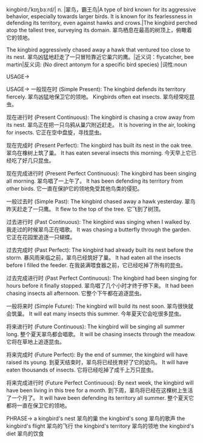 kingbird:/ˈkɪŋˌbɜːrd/| n. |翠鸟，霸王鸟|A type of bird known for its aggressive behavior, especially towards larger birds.  It is known for its fearlessness in defending its territory, even against hawks and crows.|The kingbird perched atop the tallest tree, surveying its domain.  翠鸟栖息在最高的树顶上，俯瞰着它的领地。

The kingbird aggressively chased away a hawk that ventured too close to its nest.  翠鸟凶猛地赶走了一只冒险靠近它巢穴的鹰。|近义词：flycatcher, bee martin|反义词: (No direct antonym for a specific bird species) |词性:noun


USAGE->

USAGE->
一般现在时 (Simple Present):
The kingbird defends its territory fiercely. 翠鸟凶猛地保卫它的领地。
Kingbirds often eat insects. 翠鸟经常吃昆虫。

现在进行时 (Present Continuous):
The kingbird is chasing a crow away from its nest. 翠鸟正在把一只乌鸦从巢穴附近赶走。
It is hovering in the air, looking for insects. 它正在空中盘旋，寻找昆虫。

现在完成时 (Present Perfect):
The kingbird has built its nest in the oak tree. 翠鸟在橡树上筑了巢。
It has eaten several insects this morning.  今天早上它已经吃了好几只昆虫。

现在完成进行时 (Present Perfect Continuous):
The kingbird has been singing all morning. 翠鸟唱了一上午了。
It has been defending its territory from other birds. 它一直在保护它的领地免受其他鸟类的侵犯。

一般过去时 (Simple Past):
The kingbird chased away a hawk yesterday. 翠鸟昨天赶走了一只鹰。
It flew to the top of the tree. 它飞到了树顶。

过去进行时 (Past Continuous):
The kingbird was singing when I walked by. 我走过的时候翠鸟正在唱歌。
It was chasing a butterfly through the garden. 它正在花园里追逐一只蝴蝶。

过去完成时 (Past Perfect):
The kingbird had already built its nest before the storm.  暴风雨来临之前，翠鸟已经筑好了巢。
It had eaten all the insects before I filled the feeder. 在我装满喂食器之前，它已经吃掉了所有的昆虫。

过去完成进行时 (Past Perfect Continuous):
The kingbird had been singing for hours before it finally stopped. 翠鸟唱了几个小时才终于停下来。
It had been chasing insects all afternoon.  它整个下午都在追逐昆虫。

一般将来时 (Simple Future):
The kingbird will build its nest soon. 翠鸟很快就会筑巢。
It will eat many insects this summer. 今年夏天它会吃很多昆虫。

将来进行时 (Future Continuous):
The kingbird will be singing all summer long. 整个夏天翠鸟都会唱歌。
It will be chasing insects through the meadow. 它将在草地上追逐昆虫。

将来完成时 (Future Perfect):
By the end of summer, the kingbird will have raised its young. 到夏天结束时，翠鸟将已经抚育好了它的幼鸟。
It will have eaten thousands of insects. 它将已经吃掉了成千上万只昆虫。

将来完成进行时 (Future Perfect Continuous):
By next week, the kingbird will have been living in this tree for a month. 到下周，翠鸟将已经在这棵树上生活了一个月了。
It will have been defending its territory all summer. 整个夏天它都将一直在保卫它的领地。


PHRASE->
a kingbird's nest  翠鸟的巢
the kingbird's song 翠鸟的歌声
the kingbird's flight 翠鸟的飞行
the kingbird's territory 翠鸟的领地
the kingbird's diet  翠鸟的饮食


